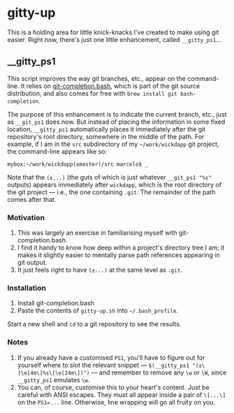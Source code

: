 # gitty-up

This is a holding area for little knick-knacks I've created to make using git easier. Right now, there's just one little enhancement, called `__gitty_ps1`...

## __gitty_ps1

This script improves the way git branches, etc., appear on the command-line. It relies on [git-completion.bash][1], which is part of the git source distribution, and also comes for free with `brew install git bash-completion`.

The purpose of this enhancement is to indicate the current branch, etc., just as `__git_ps1` does now. But instead of placing the information in some fixed location, `__gitty_ps1` automatically places it immediately after the git repository's root directory, somewhere in the middle of the path. For example, if I am in the `src` subdirectory of my `~/work/wickdapp` git project, the command-line appears like so:

    mybox:~/work/wickdapp(±master)/src marcelo$ _

Note that the `(±...)` (the guts of which is just whatever `__git_ps1 "%s"` outputs) appears immediately after `wickdapp`, which is the root directory of the git project — i.e., the one containing `.git`. The remainder of the path comes after that.

### Motivation

1. This was largely an exercise in familiarising myself with git-completion.bash.
1. I find it handy to know how deep within a project's directory tree I am; it makes it slightly easier to mentally parse path references appearing in git output.
1. It just feels right to have `(±...)` at the same level as `.git`.

### Installation

1. Install git-completion.bash
1. Paste the contents of `gitty-up.sh` into `~/.bash_profile`.

Start a new shell and `cd` to a git repository to see the results.

### Notes

1. If you already have a customised `PS1`, you'll have to figure out for yourself where to slot the relevant snippet — `$(__gitty_ps1 "(±\[\e[4m\]%s\[\e[24m\])")` — and remember to remove any `\w` or `\W`, since `__gitty_ps1` emulates `\w`.
1. You can, of course, customise this to your heart's content. Just be careful with ANSI escapes. They must all appear inside a pair of `\[...\]` on the `PS1=...` line. Otherwise, line wrapping will go all fruity on you.

  [1]: https://github.com/markgandolfo/git-bash-completion
